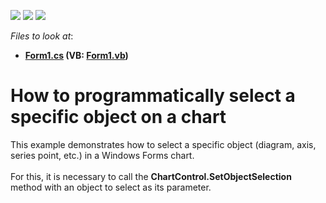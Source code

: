 <!-- default badges list -->
![](https://img.shields.io/endpoint?url=https://codecentral.devexpress.com/api/v1/VersionRange/128575376/14.2.3%2B)
[![](https://img.shields.io/badge/Open_in_DevExpress_Support_Center-FF7200?style=flat-square&logo=DevExpress&logoColor=white)](https://supportcenter.devexpress.com/ticket/details/T174508)
[![](https://img.shields.io/badge/📖_How_to_use_DevExpress_Examples-e9f6fc?style=flat-square)](https://docs.devexpress.com/GeneralInformation/403183)
<!-- default badges end -->
<!-- default file list -->
*Files to look at*:

* **[Form1.cs](./CS/SetSelection/Form1.cs) (VB: [Form1.vb](./VB/SetSelection/Form1.vb))**
<!-- default file list end -->
# How to programmatically select a specific object on a chart


This example demonstrates how to select a specific object (diagram, axis, series point, etc.) in a Windows Forms chart.<br /><br />For this, it is necessary to call the <strong>ChartControl.SetObjectSelection</strong> method with an object to select as its parameter.

<br/>


